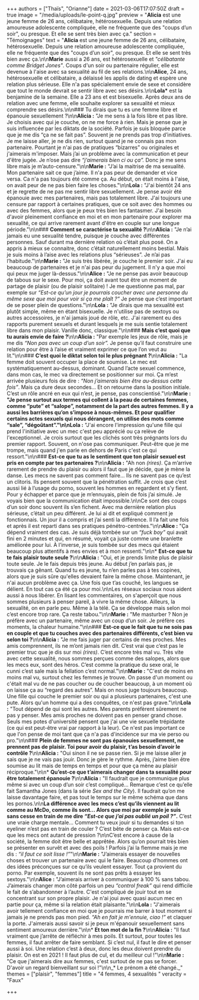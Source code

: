 +++
authors = ["Thaïs", "Orianne"]
date = 2021-03-06T17:07:50Z
draft = true
image = "/media/uploads/le-point-q.jpg"
preview = "**Alicia** est une jeune femme de 26 ans, célibataire, hétérosexuelle. Depuis une relation amoureuse adolescente compliquée, elle ne fréquente que des \"coups d’un soir\", ou presque. Et elle se sent très bien avec ça."
section = "Témoignages"
text = "**Alicia** est une jeune femme de 26 ans, célibataire, hétérosexuelle. Depuis une relation amoureuse adolescente compliquée, elle ne fréquente que des \"coups d’un soir\", ou presque. Et elle se sent très bien avec ça.\n\n**Marie** aussi a 26 ans, est hétérosexuelle et _\"célibatante comme Bridget Jones\"_. Coups d'un soir ou partenaire régulier, elle est devenue à l'aise avec sa sexualité au fil de ses relations.\n\n**Alice**, 24 ans, hétérosexuelle et célibataire, a délaissé les applis de dating et espère une relation plus sérieuse. Elle n'a pas spécialement envie de sexe et considère que tout le monde devrait se sentir libre avec ses désirs.\n\n**Lola&ast;** est la benjamine de la semaine. Elle a 23 ans et est bisexuelle. Après deux ans de relation avec une femme, elle souhaite explorer sa sexualité et mieux comprendre ses désirs.\n\n### Tu dirais que tu es une femme libre et épanouie sexuellement ?\n\n**Alicia :** \"Je me sens à la fois libre et pas libre. Je choisis avec qui je couche, on ne me force à rien. Mais je pense que je suis influencée par les diktats de la société. Parfois je suis bloquée parce que je me dis &ldquo;ça ne se fait pas&rdquo;. Souvent je ne prends pas trop d’initiatives. Je me laisse aller, je ne dis rien, surtout quand je ne connais pas mon partenaire. Pourtant je n'ai pas de pratiques &ldquo;bizarres&rdquo; ou originales et j'aimerais m'imposer. Mais j’ai un problème avec la communication et peur d'être jugée. Je n’ose pas dire _&ldquo;j’aimerais bien ci ou ça&rdquo;._ Donc je me sens libre mais je m’auto-censure.\"\n\n**Marie :** \"J’ai la maitrise de ma sexualité. Mon partenaire sait ce que j’aime. Il n'a pas peur de demander et vice versa. Ca n'a pas toujours été comme ça. Au début, on était moins à l'aise, on avait peur de ne pas bien faire les choses.\"\n\n**Lola :** \"J'ai bientôt 24 ans et je regrette de ne pas me sentir libre sexuellement. Je pense avoir été épanouie avec mes partenaires, mais pas totalement libre. J'ai toujours une censure par rapport à certaines pratiques, que ce soit avec des hommes ou avec des femmes, alors que je peux très bien les fantasmer. J'ai besoin d'avoir pleinement confiance en moi et en mon partenaire pour explorer ma sexualité, ce qui arrive rarement avant d'être en couple sur une longue période.\"\n\n### **Comment se caractérise ta sexualité ?**\n\n**Alicia :** \"Je n’ai jamais eu une sexualité tendre, puisque je couche avec différentes personnes. Sauf durant ma dernière relation où c’était plus posé. On a appris à mieux se connaitre, donc c’était naturellement moins bestial. Mais je suis moins à l’aise avec les relations plus &ldquo;sérieuses&rdquo;. Je n’ai pas l’habitude.\"\n\n**Marie :** \"Je suis très libérée, je couche le premier soir. J'ai eu beaucoup de partenaires et je n'ai pas peur du jugement. Il n'y a que moi qui peux me juger là-dessus.\"\n\n**Alice :** \"Je ne pense pas avoir beaucoup de tabous sur le sexe. Pour moi, ça doit avant tout être un moment de partage de plaisir (ou de plaisir solitaire) ! Je me questionne pas mal, par exemple sur _&ldquo;Est-ce qu’un jour je pourrais coucher avec une personne du même sexe que moi pour voir si ça me plaît ?&rdquo;_ Je pense que c’est important de se poser plein de questions.\"\n\n**Lola :** \"Je dirais que ma sexualité est plutôt simple, même en étant bisexuelle. Je n'utilise pas de sextoys ou autres accessoires, je n'ai jamais joué de rôle, etc. J'ai rarement eu des rapports purement sexuels et durant lesquels je me suis sentie totalement libre dans mon plaisir. Vanille donc, classique.\"\n\n### **Mais c’est quoi que tu aurais envie de faire ?**\n\n**Alicia :** \"Par exemple les jeux de rôle, mais je me dis _&ldquo;Non pas avec un coup d’un soir&rdquo;._ Je pense qu’il faut construire une relation pour être à l’aise et vraiment exprimer ce que l’on veut au lit.\"\n\n### **C’est quoi le diktat selon toi le plus prégnant ?**\n\n**Alicia :** \"La femme doit souvent occuper la place de soumise. Le mec est systématiquement au-dessus, dominant. Quand l’acte sexuel commence, dans mon cas, le mec va directement se positionner sur moi. Ça m’est arrivée plusieurs fois de dire : _&ldquo;Non j’aimerais bien être au-dessus cette fois&rdquo;_. Mais ça dure deux secondes… Et on retourne dans la position initiale. C’est un rôle ancré en eux qui n’est, je pense, pas conscientisé.\"\n\n**Marie : \"**Je pense surtout aux termes qui collent à la peau de certaines femmes, comme &ldquo;pute&rdquo; et &ldquo;salope&rdquo;, notamment de la part des autres femmes. Il y a aussi les barrières qu’on s’impose à nous-mêmes. Et pour qualifier certains actes sexuels qui nous dérangent, on utilise des mots comme &ldquo;sale&rdquo;, &ldquo;dégoûtant&rdquo;.\"\n\n**Lola :** \"J'ai encore l'impression qu'une fille qui prend l'initiative avec un mec c'est peu apprécié ou ça relève de l'exceptionnel. Je crois surtout que les clichés sont très prégnants lors du premier rapport. Souvent, on n'ose pas communiquer. Peut-être que je me trompe, mais quand j'en parle en dehors de Paris c'est ce qui ressort.\"\n\n### **Est-ce que tu as le sentiment que ton plaisir sexuel est pris en compte par tes partenaires ?**\n\n**Alicia :** \"Ah non _(rires)_. Ça m’arrive rarement de prendre du plaisir ou alors il faut que je décide, que je mène la danse. Les mecs ne savent pas comment faire... Ils ne savent pas ce qu’est un clitoris. Ils pensent souvent que la pénétration suffit. Je crois que c’est aussi lié à l’usage du porno, souvent les hommes en regardent et s’y fient. Pour y échapper et parce que je m’ennuyais, plein de fois j’ai simulé. Je voyais bien que la communication était impossible.\n\nCe sont des coups d’un soir donc souvent ils s’en fichent. Avec ma dernière relation plus sérieuse, c’était un peu différent. Je lui ai dit et expliqué comment je fonctionnais. Un jour il a compris et j’ai senti la différence. Il l’a fait une fois et après il est reparti dans ses pratiques pénétro-centrées.\"\n\n**Alice :** \"Ça dépend vraiment des cas. Je suis déjà tombée sur un _&ldquo;fuck boy&rdquo;_ qui avait fini en 2 minutes et qui, en résumé, voyait ça juste comme une branlette améliorée pour lui. À l’inverse, je suis tombée sur des mecs qui étaient beaucoup plus attentifs à mes envies et à mon ressenti.\"\n\n* **Est-ce que tu te fais plaisir toute seule ?**\n\n**Alicia :** \"Oui, et je prends limite plus de plaisir toute seule. Je le fais depuis très jeune. Au début j’en parlais pas, je trouvais ça gênant. Quand tu es jeune, tu n’en parles pas à tes copines, alors que je suis sûre qu'elles devaient faire la même chose. Maintenant, je n'ai aucun problème avec ça. Une fois que t’as couché, les langues se délient. En tout cas ça été ça pour moi.\n\nLes réseaux sociaux nous aident aussi à nous libérer. En lisant les commentaires, on s'aperçoit que nous sommes plusieurs à penser pareil, à vivre la même chose. Ailleurs, la sexualité, on en parle peu. Même à la télé. Ça se développe mais selon moi c’est encore trop rare. Ça reste tabou.\"\n\n**Marie :** \"Me masturber ? Non je préfère avec un partenaire, même avec un coup d’un soir. Je préfère ces moments, la chaleur humaine.\"\n\n### **Est-ce que le fait que tu ne sois pas en couple et que tu couches avec des partenaires différents, c’est bien vu selon toi ?**\n\n**Alicia :** \"Je me fais juger par certains de mes proches. Mes amis comprennent, ils ne m’ont jamais rien dit. C’est vrai que c’est pas le premier truc que je dis sur moi _(rires)_. C’est encore très mal vu. Très vite avec cette sexualité, nous sommes perçues comme des salopes, alors que les mecs eux, sont des héros. C’est comme la pratique du sexe oral, le cunni c’est sale mais la fellation c’est normal.\"\n\n**Marie :** \"C'est de moins en moins mal vu, surtout chez les femmes je trouve. On passe d'un moment ou c'était mal vu de ne pas coucher ou de coucher beaucoup, à un moment où on laisse ça au &ldquo;regard des autres&rdquo;. Mais on nous juge toujours beaucoup. Une fille qui couche le premier soir ou qui a plusieurs partenaires, c'est une pute. Alors qu'un homme qui a des conquêtes, ce n'est pas grave.\"\n\n**Lola :** \"Tout dépend de qui sont les autres. Mes parents préfèrent sûrement ne pas y penser. Mes amis proches ne doivent pas en penser grand chose. Seuls mes potes d'université pensent que j'ai une vie sexuelle trépidante (ce qui est peut-être vrai par rapport à la leur). Ce n'est pas important ce que l'on pense de moi tant que ça n'a pas d'incidence sur ma vie perso ou pro.\"\n\n### **Plein de femmes ne sont pas épanouies sexuellement, ne prennent pas de plaisir. Toi pour avoir du plaisir, t’as besoin d’avoir le contrôle ?**\n\n**Alicia :** \"Oui sinon il ne se passe rien. Si je me laisse aller je sais que je ne vais pas jouir. Donc je gère le rythme. Après, j’aime bien être soumise au lit mais de temps en temps et pour que ça mène au plaisir réciproque.\"\n\n* **Qu’est-ce que t’aimerais changer dans ta sexualité pour être totalement épanouie ?**\n\n**Alicia :** \"Il faudrait que je communique plus même si avec un coup d’un soir c’est compliqué… Remarque c’est ce qu’elle fait Samantha Jones (dans la série _Sex and the City_). Il faudrait qu’on me laisse davantage faire, et pas tout le temps sur le même schéma que dans les pornos.\n\n**La différence avec les mecs c’est qu’ils viennent au lit comme au McDo, comme ils sont… Alors que moi par exemple je suis sans cesse en train de me dire _&ldquo;Est-ce que j’ai pas oublié un poil ?&rdquo;_.** C’est une vraie charge mentale… Comment tu veux jouir si tu demandes si ton eyeliner n’est pas en train de couler ? C’est bête de penser ça. Mais est-ce que les mecs ont autant de pression ?\n\nC’est encore à cause de la société, la femme doit être belle et apprêtée. Alors qu’on pourrait très bien se présenter en survêt et avec des poils ! Parfois j’ai la flemme mais je me dis : _&ldquo;il faut ce soit lisse !&rdquo;_\"\n\n**Marie :** \"J’aimerais essayer de nouvelles choses et trouver un partenaire avec qui le faire. Beaucoup d’hommes ont des idées préconçues sur ce qu’ils veulent essayer. Tout ça provient du porno. Par exemple, souvent ils ne sont pas prêts à essayer les sextoys.\"\n\n**Alice :** \"J’aimerais arriver à communiquer à 100&nbsp;% sans tabou. J’aimerais changer mon côté parfois un peu _&ldquo;control freak&rdquo;_ qui rend difficile le fait de s’abandonner à l’autre. C'est compliqué de jouir tout en se concentrant sur son propre plaisir. Je n'ai joui avec quasi aucun mec en partie pour ça, même si la relation était plaisante.\"\n\n**Lola :** \"J'aimerais avoir tellement confiance en moi que je pourrais me barrer à tout moment si jamais je ne prends pas mon pied. _&ldquo;Ah en fait je m'ennuie, ciao !&rdquo;_ et claquer la porte. J'aimerais aussi savoir si je peux m'épanouir sexuellement sans sentiment amoureux derrière.\"\n\n* **Et ton mot de la fin ?**\n\n**Alicia :** \"Il faut vraiment que j’arrête de réfléchir à mes poils. Et surtout, pour toutes les femmes, il faut arrêter de faire semblant. Si c’est nul, il faut le dire et penser aussi à soi. Une relation c’est à deux, donc les deux doivent prendre du plaisir. On est en 2021 ! Il faut plus de cul, et du meilleur cul !\"\n\n**Marie :** \"Ce que j'aimerais dire aux femmes, c'est surtout de ne pas se forcer. D'avoir un regard bienveillant sur soi !\"\n\n_&ast; Le prénom a été changé._"
themes = ["plaisir", "femmes"]
title = "4 femmes, 4 sexualités "
veracity = "Faux"

+++
